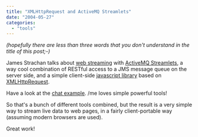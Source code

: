```yaml
---
title: "XMLHttpRequest and ActiveMQ Streamlets"
date: "2004-05-27"
categories: 
  - "tools"
---
```


_(hopefully there are less than three words that you don't understand in the title of this post;-)_

James Strachan talks about [web streaming](http://radio.weblogs.com/0112098/2004/05/26.html#a483) with [ActiveMQ Streamlets](http://activemq.codehaus.org/Streamlets), a way cool combination of RESTful access to a JMS message queue on the server side, and a simple client-side [javascript library](http://cvs.activemq.codehaus.org/activemq/src/webapp/webmq.js?rev=1.4&view=auto) based on [XMLHttpRequest](http://codeconsult.ch/bertrand/archives/000317.html).

Have a look at the [chat example](http://cvs.activemq.codehaus.org/activemq/src/webapp/chat.js?rev=1.3&view=auto). /me loves simple powerful tools!

So that's a bunch of different tools combined, but the result is a very simple way to stream live data to web pages, in a fairly client-portable way (assuming modern browsers are used).

Great work!

